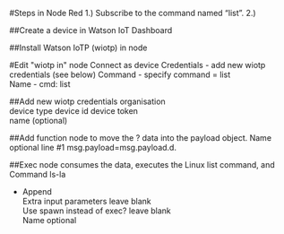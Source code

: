 #Steps in Node Red
1.) Subscribe to the command named “list”.
2.) 


##Create a device in Watson IoT Dashboard

##Install Watson IoTP (wiotp) in node

#Edit "wiotp in" node 
  Connect as device 
  Credentials - add new wiotp credentials (see below) 
  Command - specify command = list  
  Name - cmd: list  

##Add new wiotp credentials 
  organisation  
  device type 
  device id 
  device token  
  name (optional) 
  
##Add function node to move the ? data into the payload object. 
  Name optional <your name> 
  line #1 msg.payload=msg.payload.d.<your name> 
  
##Exec node consumes the data, executes the Linux list command, and 
  Command  ls-la  
  + Append  
  Extra input parameters leave blank  
  Use spawn instead of exec? leave blank  
  Name optional 
  
